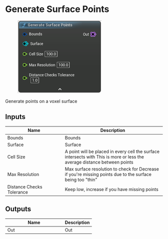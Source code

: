 # Generate Surface Points

<div align="left" data-full-width="false">

<figure><img src="../../../api/Point/Generate_Surface_Points.png" alt=""><figcaption></figcaption></figure>

</div>

Generate points on a voxel surface

## Inputs

<table><thead><tr><th width="170">Name</th><th>Description</th></tr></thead><tbody><tr><td>Bounds</td><td>Bounds</td></tr><tr><td>Surface</td><td>Surface</td></tr><tr><td>Cell Size</td><td>A point will be placed in every cell the surface intersects with This is more or less the average distance between points</td></tr><tr><td>Max Resolution</td><td>Max surface resolution to check for Decrease if you're missing points due to the surface being too "thin"</td></tr><tr><td>Distance Checks Tolerance</td><td>Keep low, increase if you have missing points</td></tr></tbody></table>

## Outputs

<table><thead><tr><th width="170">Name</th><th>Description</th></tr></thead><tbody><tr><td>Out</td><td>Out</td></tr></tbody></table>
